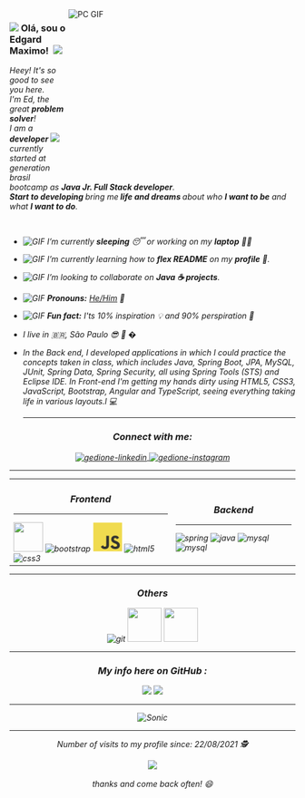 <img align="right" alt="PC GIF" src="https://user-images.githubusercontent.com/85173619/129826318-68a66ff5-0c74-4978-a4ce-50e70a23395c.gif" width="400" height="300" />

### <img src="https://github.com/TheDudeThatCode/TheDudeThatCode/blob/master/Assets/Hi.gif" width="29px"> **Olá, sou o Edgard Maximo!** &nbsp;<img src="https://github.com/TheDudeThatCode/TheDudeThatCode/blob/master/Assets/Earth.gif" width="24px">

<p>
  <em>
    
   
  Heey! It's so good to see you here. <br>I'm Ed, the great <strong>problem solver</strong>! <br> I am a <strong>developer</strong> <img src="https://github.com/TheDudeThatCode/TheDudeThatCode/blob/master/Assets/Developer.gif" width="30px">currently started at generation brasil bootcamp as <strong>Java Jr. Full Stack developer</strong>.<br />
<strong>Start to developing </strong>bring me<strong> life and dreams </strong>about who <strong>I want to be</strong> and what <strong>I want to do</strong>.
</p>
  
<br>

- <img alt="GIF" src="https://github.com/TheDudeThatCode/TheDudeThatCode/blob/master/Assets/wave.gif" width="20vw" /> I’m *currently* **sleeping** 😴 or *working* on my **laptop** 👨‍💻
- <img alt="GIF" src="https://github.com/TheDudeThatCode/TheDudeThatCode/blob/master/Assets/gandalf_parrot.gif" width="20vw" /> I’m *currently learning* how to **flex README** on my **profile** 💪.
- <img alt="GIF" src="https://github.com/TheDudeThatCode/TheDudeThatCode/blob/master/Assets/headbang.gif" width="20vw" /> I’m *looking to collaborate* on **Java ☕ projects**.
- <img alt="GIF" src="https://github.com/TheDudeThatCode/TheDudeThatCode/blob/master/Assets/powerup.gif" width="20vw" /> **Pronouns:** [*He/Him*](https://pronoun.is/he) 🧔
- <img alt="GIF" src="https://github.com/TheDudeThatCode/TheDudeThatCode/blob/master/Assets/coin.gif" width="20vw" /> **Fun fact:** I'ts *10% inspiration* 💡 and *90% perspiration* 💪  
  
- I live in 🇧🇷, São Paulo  😎 🌇 �
- In the Back end, I developed applications in which I could practice the concepts taken in class, which includes Java, Spring Boot, JPA, MySQL, JUnit, Spring Data, Spring Security, all using Spring Tools (STS) and Eclipse IDE. In Front-end I'm getting my hands dirty using HTML5, CSS3, JavaScript, Bootstrap, Angular and TypeScript, seeing everything taking life in various layouts.l 💻
  
  
  <hr>
  
  
<div align="center">
<h3>Connect with me:</h3>
<a href="https://www.linkedin.com/in/edgard-maximo-2684a3202/" target="_blank">
<img align="center" alt="gedione-linkedin" height="50" width="50" src="https://user-images.githubusercontent.com/85173619/130340173-a254864b-97a1-4d9c-bf12-cf2d9f271f52.png"   
style="max-width:100%;">
</a>

<a href="https://outlook.live.com/mail/0/inbox" target="_blank">
<img align="center" alt="gedione-instagram" height="50" width="50" src="https://user-images.githubusercontent.com/85173619/130340197-aa16e503-a51e-471e-8944-6be2af37b01b.png"
style="max-width:100%;">
</a>
  
  <hr>
 
 <table align="center" border-radius="none">
<td>
<h3 align="center">Frontend</h3>
<hr>
<img src="https://cdn.jsdelivr.net/gh/devicons/devicon/icons/angularjs/angularjs-plain.svg" width="52" height="52"/>
<img src="https://cdn.jsdelivr.net/gh/devicons/devicon/icons/bootstrap/bootstrap-plain.svg" alt="bootstrap" width="52" height="52"/>
<img src="https://raw.githubusercontent.com/devicons/devicon/master/icons/javascript/javascript-original.svg" alt="javascript" width="52" height="52"/>
<img src="https://cdn.jsdelivr.net/gh/devicons/devicon/icons/html5/html5-plain.svg" alt="html5" width="52" height="52"/>
<img src="https://cdn.jsdelivr.net/gh/devicons/devicon/icons/css3/css3-plain.svg" alt="css3" width="52" height="52"/>
</td>
<td>
<h3 align="center">Backend</h3>
<hr>
<img src="https://www.vectorlogo.zone/logos/springio/springio-icon.svg" alt="spring" width="52" height="52"/>
<img src="https://cdn.jsdelivr.net/gh/devicons/devicon/icons/java/java-original.svg" alt="java" width="52" height="52"/>
<img src="https://cdn.jsdelivr.net/gh/devicons/devicon/icons/mysql/mysql-original.svg" alt="mysql" width="52" height="52"/>
<img src="https://cdn.jsdelivr.net/gh/devicons/devicon/icons/postgresql/postgresql-plain.svg" alt="mysql" width="52" height="52"/>
</td>
</table>
  
  <hr>
  
 <h3>Others</h3>
<img src="https://www.vectorlogo.zone/logos/git-scm/git-scm-icon.svg" alt="git" width="60" height="60"/>
<img src="https://cdn.jsdelivr.net/gh/devicons/devicon/icons/trello/trello-plain.svg" width="60" height="60"/>
<img src="https://cdn.jsdelivr.net/gh/devicons/devicon/icons/heroku/heroku-plain.svg" width="60" height="60"/>
<hr>
  
  
  ### My info here on GitHub :
<div align = "center">
<a href="https://github.com/Edgard-Maximo">
  <img height="165x" src="https://github-readme-stats.vercel.app/api?username=Edgard-Maximo&count_private=true&include_all_commits=true&show_icons=true&hide_border=true&border_radius=15&line_height=24&&title_color=020024&text_color=ffffff&icon_color=020024&bg_color=4,4169E1,C71585,00008B" /></a>  <!-- do primeiro para o ultimo -->
<a href="https://github.com/Edgard-Maximo">
  <img height="165x0px" src="https://github-readme-stats.vercel.app/api/top-langs/?username=Edgard-Maximo&langs_count=6&layout=compact&hide_border=true&border_radius=15&line_height=24&card_width=380&title_color=020024&text_color=ffffff&bg_color=1,00008B,C71585,4169E1" /></a>                   <!-- do ultimo para o primeiro -->
</div>
  
  
  <hr>
  
  
  <img src="https://user-images.githubusercontent.com/86319074/128095133-387287f4-0daa-4165-9732-60b54edf264f.gif" alt="Sonic" width="980" height="300" style="max-
  width:100%;"></img>

<hr>
  
 <p align="center">
Number of visits to my profile since: 22/08/2021 🕵️ <br></p>
<p align="center"> 
   <img alingn="center" src="https://profile-counter.glitch.me/Edgard-Maximo/count.svg" /></p>
<p align="center">
thanks and come back often! 😄
</p>
  
  
  
<!--   ![Snake animation](https://github.com/Edgard-MaximoEdgard-Maximo/blob/output/github-contribution-grid-snake.svg) -->

  


